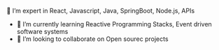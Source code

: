  👀 I’m expert in React, Javascript, Java, SpringBoot, Node.js, APIs
- 🌱 I’m currently learning Reactive Programming Stacks, Event driven software systems
- 💞️ I’m looking to collaborate on Open sourec projects

